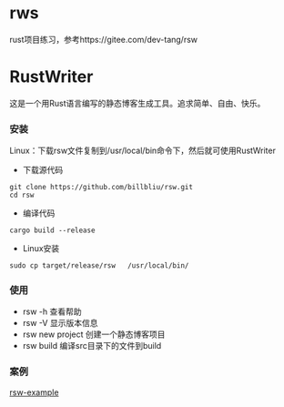 # rws
rust项目练习，参考https://gitee.com/dev-tang/rsw

# RustWriter
这是一个用Rust语言编写的静态博客生成工具。追求简单、自由、快乐。

### 安装
Linux：下载rsw文件复制到/usr/local/bin命令下，然后就可使用RustWriter

- 下载源代码
```
git clone https://github.com/billbliu/rsw.git
cd rsw
```
- 编译代码
```
cargo build --release
```
- Linux安装
```
sudo cp target/release/rsw   /usr/local/bin/
```

### 使用

- rsw -h 查看帮助
- rsw -V 显示版本信息
- rsw new project 创建一个静态博客项目
- rsw build 编译src目录下的文件到build

### 案例
[rsw-example](https://github.com/tjz101/rsw-example)